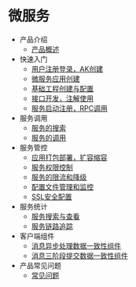 # 微服务

* 产品介绍
  * [产品概述](articles/cservice/1-/Introduction.md)
* 快速入门
  * [用户注册登录，AK创建](articles/cservice/2-/2.1/manual.md)
  * [微服务应用创建](articles/cservice/2-/2.2/manual.md)
  * [基础工程创建与配置](articles/cservice/2-/2.3/manual.md)
  * [接口开发，注解使用](articles/cservice/2-/2.4/manual.md)
  * [服务启动注册，RPC调用](articles/cservice/2-/2.5/manual.md)
* 服务调用
  * [服务的搜索](articles/cservice/2-/2.6/manual.md)
  * [服务的调用](articles/cservice/2-/2.7/manual.md)
* 服务管控
  * [应用打包部署，扩容缩容](articles/cservice/3-/3.1/manual.md)
  * [服务权限控制](articles/cservice/3-/3.3/manual.md)
  * [服务的限流和降级](articles/cservice/3-/3.2/flow-control.md)
  * [配置文件管理和监控](articles/cservice/3-/3.4/manual.md)
  * [SSL安全配置](articles/cservice/3-/3.7/manual.md)
* 服务统计
  * [服务搜索与查看](articles/cservice/3-/3.5/manual.md)
  * [服务链路追踪](articles/cservice/3-/3.6/manual.md)
* 客户端组件
  * [消息异步处理数据一致性组件](articles/cservice/8-/manual.md)
  * [消息三阶段提交数据一致性组件](articles/cservice/9-/manual.md)
* 产品常见问题
  * [常见问题]()
